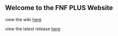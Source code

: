## Welcome to the FNF PLUS Website

view the wiki [here](https://github.com/spyspy69/FNF-PLUS/wiki)

view the latest release [here](https://github.com/spyspy69/FNF-PLUS/releases/latest)
